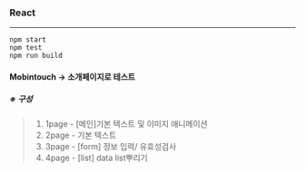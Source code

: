 ### React
------------
```
npm start
npm test
npm run build
```

#### Mobintouch -> 소개페이지로 테스트
##### ※ 구성<br>
>1. 1page - [메인]기본 텍스트 및 이미지 애니메이션<br>
>2. 2page - 기본 텍스트<br>
>3. 3page - [form] 정보 입력/ 유효성검사<br>
>4. 4page - [list] data list뿌리기<br>

